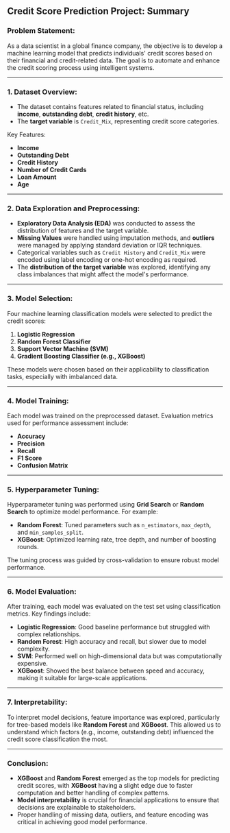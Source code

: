 ## **Credit Score Prediction Project: Summary**

### **Problem Statement:**
As a data scientist in a global finance company, the objective is to develop a machine learning model that predicts individuals' credit scores based on their financial and credit-related data. The goal is to automate and enhance the credit scoring process using intelligent systems.

---

### **1. Dataset Overview:**
- The dataset contains features related to financial status, including **income**, **outstanding debt**, **credit history**, etc.
- The **target variable** is `Credit_Mix`, representing credit score categories.
  
Key Features:
- **Income**
- **Outstanding Debt**
- **Credit History**
- **Number of Credit Cards**
- **Loan Amount**
- **Age**

---

### **2. Data Exploration and Preprocessing:**
- **Exploratory Data Analysis (EDA)** was conducted to assess the distribution of features and the target variable.
- **Missing Values** were handled using imputation methods, and **outliers** were managed by applying standard deviation or IQR techniques.
- Categorical variables such as `Credit History` and `Credit_Mix` were encoded using label encoding or one-hot encoding as required.
- The **distribution of the target variable** was explored, identifying any class imbalances that might affect the model's performance.

---

### **3. Model Selection:**
Four machine learning classification models were selected to predict the credit scores:
1. **Logistic Regression**
2. **Random Forest Classifier**
3. **Support Vector Machine (SVM)**
4. **Gradient Boosting Classifier (e.g., XGBoost)**

These models were chosen based on their applicability to classification tasks, especially with imbalanced data.

---

### **4. Model Training:**
Each model was trained on the preprocessed dataset. Evaluation metrics used for performance assessment include:
- **Accuracy**
- **Precision**
- **Recall**
- **F1 Score**
- **Confusion Matrix**

---

### **5. Hyperparameter Tuning:**
Hyperparameter tuning was performed using **Grid Search** or **Random Search** to optimize model performance. For example:
- **Random Forest**: Tuned parameters such as `n_estimators`, `max_depth`, and `min_samples_split`.
- **XGBoost**: Optimized learning rate, tree depth, and number of boosting rounds.

The tuning process was guided by cross-validation to ensure robust model performance.

---

### **6. Model Evaluation:**
After training, each model was evaluated on the test set using classification metrics. Key findings include:
- **Logistic Regression**: Good baseline performance but struggled with complex relationships.
- **Random Forest**: High accuracy and recall, but slower due to model complexity.
- **SVM**: Performed well on high-dimensional data but was computationally expensive.
- **XGBoost**: Showed the best balance between speed and accuracy, making it suitable for large-scale applications.

---

### **7. Interpretability:**
To interpret model decisions, feature importance was explored, particularly for tree-based models like **Random Forest** and **XGBoost**. This allowed us to understand which factors (e.g., income, outstanding debt) influenced the credit score classification the most.

---

### **Conclusion:**
- **XGBoost** and **Random Forest** emerged as the top models for predicting credit scores, with **XGBoost** having a slight edge due to faster computation and better handling of complex patterns.
- **Model interpretability** is crucial for financial applications to ensure that decisions are explainable to stakeholders.
- Proper handling of missing data, outliers, and feature encoding was critical in achieving good model performance.
